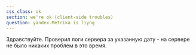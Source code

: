 ```yaml
---
css_class: ok
section: we're ok (client-side troubles)
question: yandex.Metrika is liyng
---
```

Здравствуйте. Проверил логи сервера за указанную дату - на сервере не было никаких проблем в это время.